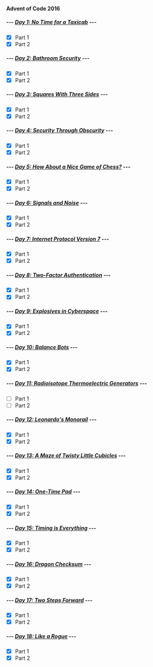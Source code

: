 #### Advent of Code 2016

##### --- [Day 1: No Time for a Taxicab](d01) ---
- [x] Part 1
- [x] Part 2

##### --- [Day 2: Bathroom Security](d02) ---
- [x] Part 1
- [x] Part 2

##### --- [Day 3: Squares With Three Sides](d03) ---
- [x] Part 1
- [x] Part 2

##### --- [Day 4: Security Through Obscurity](d04) ---
- [x] Part 1
- [x] Part 2

##### --- [Day 5: How About a Nice Game of Chess?](d05) ---
- [x] Part 1
- [x] Part 2

##### --- [Day 6: Signals and Noise](d06) ---
- [x] Part 1
- [x] Part 2

##### --- [Day 7: Internet Protocol Version 7](d07) ---
- [x] Part 1
- [x] Part 2

##### --- [Day 8: Two-Factor Authentication](d08) ---
- [x] Part 1
- [x] Part 2

##### --- [Day 9: Explosives in Cyberspace](d09) ---
- [x] Part 1
- [x] Part 2

##### --- [Day 10: Balance Bots](d10) ---
- [x] Part 1
- [x] Part 2

##### --- [Day 11: Radioisotope Thermoelectric Generators](d11) ---
- [ ] Part 1
- [ ] Part 2

##### --- [Day 12: Leonardo's Monorail](d12) ---
- [x] Part 1
- [x] Part 2

##### --- [Day 13: A Maze of Twisty Little Cubicles](d13) ---
- [x] Part 1
- [x] Part 2

##### --- [Day 14: One-Time Pad](d14) ---
- [x] Part 1
- [x] Part 2

##### --- [Day 15: Timing is Everything](d15) ---
- [x] Part 1
- [x] Part 2

##### --- [Day 16: Dragon Checksum](d16) ---
- [x] Part 1
- [x] Part 2

##### --- [Day 17: Two Steps Forward](d17) ---
- [x] Part 1
- [x] Part 2

##### --- [Day 18: Like a Rogue](d18) ---
- [x] Part 1
- [x] Part 2
